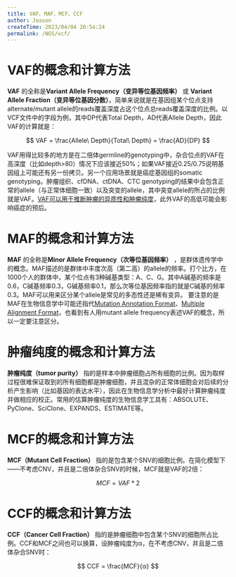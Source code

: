 ```yaml
---
title: VAF、MAF、MCF、CCF
author: Jeason
createTime: 2023/04/04 20:54:24
permalink: /NGS/vcf/
---
```

# VAF的概念和计算方法

**VAF** 的全称是**Variant Allele Frequency（变异等位基因频率）** 或 **Variant Allele Fraction（变异等位基因分数）**。简单来说就是在基因组某个位点支持alternate/mutant allele的reads覆盖深度占这个位点总reads覆盖深度的比例。以VCF文件中的字段为例，其中DP代表Total Depth，AD代表Allele Depth，因此VAF的计算就是：

$$
VAF = \frac{Allele\ Depth}{Total\ Depth} = \frac{AD}{DP}
$$

VAF用得比较多的地方是在二倍体germline的genotyping中，杂合位点的VAF在高深度（比如depth>80）情况下应该接近50%；如果VAF接近0.25/0.75说明基因组上可能还有另一份拷贝。另一个应用场景就是癌症基因组的somatic genotyping。肿瘤组织、cfDNA、ctDNA、CTC genotyping的结果中会包含正常的allele（与正常体细胞一致）以及突变的allele，其中突变allele的所占的比例就是VAF。[VAF可以用于推断肿瘤的异质性和肿瘤纯度](https://byteofbio.com/archives/11.html)，此外VAF的高低可能会影响癌症的预后。

# MAF的概念和计算方法

**MAF** 的全称是**Minor Allele Frequency（次等位基因频率）** ，是群体遗传学中的概念。MAF描述的是群体中丰度次高（第二高）的allele的频率。打个比方，在1000个人的群体中，某个位点有3种碱基类型：A、C、G。其中A碱基的频率是0.6，C碱基频率0.3，G碱基频率0.1，那么次等位基因频率指的就是C碱基的频率0.3。MAF可以用来区分某个allele是常见的多态性还是稀有变异。
要注意的是MAF在生物信息学中可能还指代[Mutation Annotation Format](https://byteofbio.com/archives/4.html)、[Multiple Alignment Format](http://genome.ucsc.edu/FAQ/FAQformat.html#format5)，也看到有人用mutant allele frequency表述VAF的概念，所以一定要注意区分。

# 肿瘤纯度的概念和计算方法

**肿瘤纯度（tumor purity）** 指的是样本中肿瘤细胞占所有细胞的比例。因为取样过程很难保证取到的所有细胞都是肿瘤细胞，并且混杂的正常体细胞会对后续的分析产生影响（比如基因的表达水平），因此在生物信息学分析中最好计算肿瘤纯度并做相应的校正。常用的估算肿瘤纯度的生物信息学工具有：ABSOLUTE、PyClone、SciClone、EXPANDS、ESTIMATE等。

# MCF的概念和计算方法

**MCF（Mutant Cell Fraction）** 指的是包含某个SNV的细胞比例。在简化模型下——不考虑CNV，并且是二倍体杂合SNV的时候，MCF就是VAF的2倍：

$$
MCF = VAF*2
$$

# CCF的概念和计算方法

**CCF（Cancer Cell Fraction）** 指的是肿瘤细胞中包含某个SNV的细胞所占比例。CCF和MCF之间也可以换算，设肿瘤纯度为α，在不考虑CNV，并且是二倍体杂合SNV时：

$$
CCF = \frac{MCF}{α}
$$
